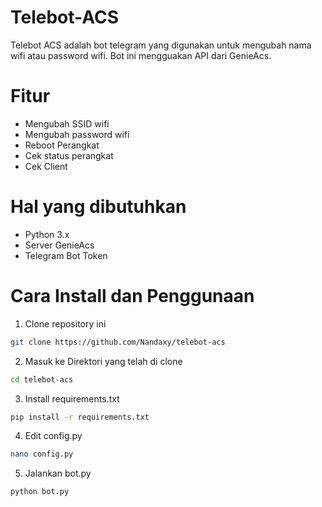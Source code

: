 # Telebot-ACS

Telebot ACS adalah bot telegram yang digunakan untuk mengubah nama wifi atau password wifi. Bot ini mengguakan API dari GenieAcs.

# Fitur
- Mengubah SSID wifi
- Mengubah password wifi
- Reboot Perangkat
- Cek status perangkat
- Cek Client

# Hal yang dibutuhkan

- Python 3.x
- Server GenieAcs
- Telegram Bot Token

# Cara Install dan Penggunaan

1. Clone repository ini

```bash
git clone https://github.com/Nandaxy/telebot-acs
```

2. Masuk ke Direktori yang telah di clone

```bash
cd telebot-acs
```

3. Install requirements.txt

```bash
pip install -r requirements.txt
```

4. Edit config.py

```bash
nano config.py
```

5. Jalankan bot.py

```bash 
python bot.py
```
